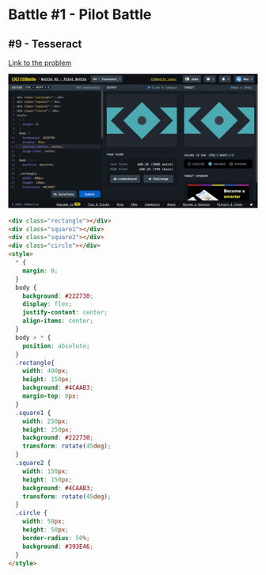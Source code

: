 # Battle #1 - Pilot Battle

## #9 - Tesseract

[Link to the problem](https://cssbattle.dev/play/9)

![result](./images/9-tesseract.png)

```html
<div class="rectangle"></div>
<div class="square1"></div>
<div class="square2"></div>
<div class="circle"></div>
<style>
  * {
    margin: 0;
  }
  body {
    background: #222730;
    display: flex;
    justify-content: center;
    align-items: center;
  }
  body > * {
    position: absolute;
  }
  .rectangle{
    width: 400px;
    height: 150px;
    background: #4CAAB3;
    margin-top: 0px;
  }
  .square1 {
    width: 250px;
    height: 250px;
    background: #222730;
    transform: rotate(45deg);
  }
  .square2 {
    width: 150px;
    height: 150px;
    background: #4CAAB3;
    transform: rotate(45deg);
  }
  .circle {
    width: 50px;
    height: 50px;
    border-radius: 50%;
    background: #393E46;
  }
</style>
```
